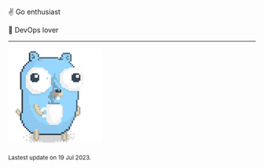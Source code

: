 :v: Go enthusiast

:muscle: DevOps lover

---

![Image alt text](/images/gopher_with_coffee.gif)


<sub>Lastest update on 19 Jul 2023.</sub>

